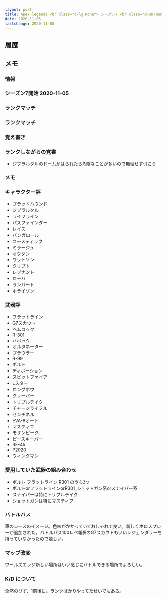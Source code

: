 ```yaml
---
layout: post
title: Apex legends <br class="d-lg-none"> シーズン7 <br class="d-sm-none"> アセンション
date: 2020-11-05
lastchange: 2020-11-05
---
```


## 履歴

## メモ

### 情報

### シーズン7開始 2020-11-05

### ランクマッチ
 

### ランクマッチ

### 覚え書き

### ランクしながらの覚書
- ジブラルタルのドームがはられたら危険なことが多いので無理せず引こう

### メモ

### キャラクター評
- ブラッドハウンド<br>
- ジブラルタル<br>
- ライフライン<br>
- パスファインダー<br>
- レイス<br>
- バンガロール<br>
- コースティック<br>
- ミラージュ<br>
- オクタン<br>
- ワットソン<br>
- クリプト<br>
- レブナント<br>
- ローバ<br>
- ランパート<br>
- ホライゾン<br>

### 武器評
- フラットライン<br>
- G7スカウト<br>
- ヘムロック<br>
- R-301<br>
- ハボック<br>
- オルタネーター<br>
- プラウラー<br>
- R-99<br>
- ボルト
- ディボーション<br>
- スピットファイア<br>
- Lスター<br>
- ロングボウ<br>
- クレーバー<br>
- トリプルテイク<br>
- チャージライフル<br>
- センチネル<br>
- EVA-8オート<br>
- マスティフ<br>
- モザンピーク<br>
- ピースキーパー<br>
- RE-45<br>
- P2020<br>
- ウィングマン<br>

### 愛用していた武器の組み合わせ
- ボルト フラットライン R301 のうち2つ
- ボルトorフラットラインorR301_ショットガン系orスナイパー系
- スナイパーは特にトリプルテイク
- ショットガンは特にマスティフ

### バトルパス
車のレースのイメージ。色味がかかっていておしゃれで良い。新しくホロスプレーが追加された。バトルパス100レベ報酬のG7スカウトもいいレジェンダリーを持っていなかったので嬉しい。

### マップ改変
ワールズエッジ新しい場所はいい感じにバトルできる場所でよろしい。

### K/D について
全然のびず、1前後に。ランクばかりやってたせいでもある。
